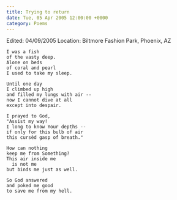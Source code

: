 ```yaml
---
title: Trying to return
date: Tue, 05 Apr 2005 12:00:00 +0000
category: Poems
---
```


Edited: 04/09/2005
Location: Biltmore Fashion Park, Phoenix, AZ

    I was a fish  
    of the vasty deep.  
    Alone on beds  
    of coral and pearl  
    I used to take my sleep.

    Until one day  
    I climbed up high  
    and filled my lungs with air --  
    now I cannot dive at all  
    except into despair.

    I prayed to God,  
    "Assist my way!  
    I long to know Your depths --  
    if only for this bulb of air  
    this cursèd gasp of breath."

    How can nothing  
    keep me from Something?  
    This air inside me  
      is not me  
    but binds me just as well.

    So God answered  
    and poked me good  
    to save me from my hell.



